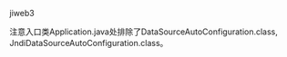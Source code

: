 jiweb3

注意入口类Application.java处排除了DataSourceAutoConfiguration.class, JndiDataSourceAutoConfiguration.class。
